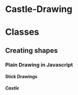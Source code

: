 # Castle-Drawing 
# Classes 
## Creating shapes 
### Plain Drawing in Javascript 
#### Stick Drawings 
##### Castle
